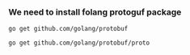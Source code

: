 

### We need to install folang protoguf package
```
go get github.com/golang/protobuf

go get github.com/golang/protobuf/proto
```